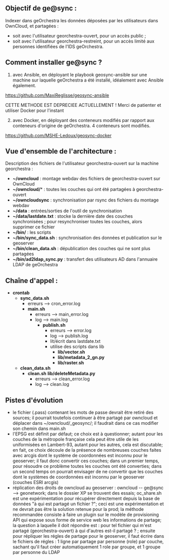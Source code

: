 Objectif de ge@sync :
---------------------
Indexer dans geOrchestra les données déposées par les utilisateurs dans OwnCloud, et partagées :
- soit avec l'utilisateur georchestra-ouvert, pour un accès public ; 
- soit avec l'utilisateur georchestra-restreint, pour un accès limité aux personnes identifiées de l'IDS geOrchestra.

Comment installer ge@sync ?
---------------------------

1. avec Ansible, en déployant le playbook geosync-ansible sur une machine sur laquelle geOrchestra a été installé, idéalement avec Ansible également.

https://github.com/MaxiReglisse/geosync-ansible

CETTE METHODE EST DEPRECIEE ACTUELLEMENT ! Merci de patienter et utiliser Docker pour l'instant

2. avec Docker, en déployant des conteneurs modifiés par rapport aux conteneurs d'origine de geOrchestra. 4 conteneurs sont modifiés.

https://github.com/MSHE-Ledoux/geosync-docker

Vue d'ensemble de l'architecture :
----------------------------------

Description des fichiers de l'utilisateur georchestra-ouvert sur la machine georchestra :
* **~/owncloud** : montage webdav des fichiers de georchestra-ouvert sur OwnCloud
* **~/owncloud/*** : toutes les couches qui ont été partagées à georchestra-ouvert
* **~/owncloudsync** : synchronisation par rsync des fichiers du montage webdav
* **~/data** : entrées/sorties de l'outil de synchronisation
* **~/data/lastdate.txt** : stocke la dernière date des couches synchronisées ; pour resynchroniser toutes les couches, alors supprimer ce fichier
* **~/bin/** : les scripts
* **~/bin/sync_data.sh** : synchronisation des données et publication sur le geoserver
* **~/bin/clean_data.sh** : dépublication des couches qui ne sont plus partagées
* **~/bin/ad2ldap_sync.py** : transfert des utilisateurs AD dans l'annuaire LDAP de geOrchestra


Chaîne d'appel :
----------------

* **crontab**
  * **sync_data.sh**
    * erreurs --> cron_error.log
    * **main.sh**
      * erreurs --> main_error.log
      * log --> main.log
        * **publish.sh**
          * erreurs --> error.log
          * log --> publish.log
          * lit/écrit dans lastdate.txt
          * utilise des scripts dans lib
            * **lib/vector.sh**
            * **lib/metadata_2_gn.py**
            * **lib/raster.sh**
  * **clean_data.sh**
    * **clean.sh**
      **lib/deleteMetadata.py**
      * erreurs --> clean_error.log
      * log --> clean.log

Pistes d'évolution
------------------

* le fichier (.pass) contenant les mots de passe devrait être retiré des sources; il pourrait toutefois continuer à être partagé par owncloud et déplacer dans ~/owncloud/_geosync/; il faudrait dans ce cas modifier son chemin dans main.sh
* l'EPSG est définit par défaut; ce choix est à questionner; autant pour les couches de la métropole française cela peut être utile de les uniformisées en Lambert-93, autant pour les autres, cela est discutable; en fait, ce choix découle de la présence de nombreuses couches faites avec arcgis dont le système de coordonnées est inconnu pour le geoserver; il faut donc convertir ces couches; dans un premier temps, pour résoudre ce problème toutes les couches ont été converties; dans un second temps on pourrait envisager de ne convertir que les couches dont le systèmes de coordonnées est inconnu par le geoserver (couches ESRI arcgis)
* réplication des droits de owncloud au geoserver : owncloud -- ge@sync --> geonetwork; dans le dossier XP se trouvent des essais; oc_share.sh est une expérimentation pour récupérer directement depuis la base de données "à qui est partagé un fichier ?"; ceci est une expérimentation et ne devrait pas être la solution retenue pour la prod; la méthode recommandée consiste à faire un plugin sur le modèle de provisioning API qui expose sous forme de service web les informations de partage; la question à laquelle il doit répondre est : pour tel fichier qui m'est partagé (georchestra-ouvert) à qui d'autres est-il partagé ? ; ensuite  pour répliquer les régles de partage pour le geoserver, il faut écrire dans le fichiers de régles : 1 ligne par partage par personne (role) par couche, sachant qu'il faut créer automatiquement 1 role par groupe, et 1 groupe par personne du LDAP

